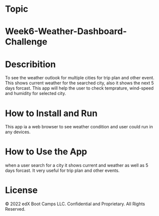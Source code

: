 # Topic 
# Week6-Weather-Dashboard-Challenge

# Describition 
To see the weather outlook for multiple cities for trip plan and other event.
This shows current weather for the searched city, also it shows the next 5 days forcast.
This app will help the user to check temprature, wind-speed and humidity for selected city.

# How to Install and Run
This app ia a web browser to see weather condition and user could run in any devices. 

# How to Use the App
when a user search for a city it shows current and weather as well as 5 days forcast. 
It very useful for trip plan and other events.

# License
© 2022 edX Boot Camps LLC. Confidential and Proprietary. 
All Rights Reserved.


